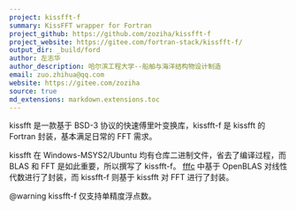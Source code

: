 ```yaml
---
project: kissfft-f
summary: KissFFT wrapper for Fortran
project_github: https://github.com/zoziha/kissfft-f
project_website: https://gitee.com/fortran-stack/kissfft-f/
output_dir: _build/ford
author: 左志华
author_description: 哈尔滨工程大学--船舶与海洋结构物设计制造
email: zuo.zhihua@qq.com
website: https://gitee.com/zoziha
source: true
md_extensions: markdown.extensions.toc
---
```


kissfft 是一款基于 BSD-3 协议的快速傅里叶变换库，kissfft-f 是 kissfft 的 Fortran 封装，基本满足日常的 FFT 需求。

kissfft 在 Windows-MSYS2/Ubuntu 均有仓库二进制文件，省去了编译过程，而 BLAS 和 FFT 是如此重要，所以撰写了 kissfft-f。
[fffc](ttps://gitee.com/ship-stack/fffc) 中基于 OpenBLAS 对线性代数进行了封装，而 kissfft-f 则基于 kissfft 对 FFT 进行了封装。

@warning
kissfft-f 仅支持单精度浮点数。
